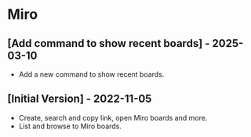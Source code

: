 # Miro

## [Add command to show recent boards] - 2025-03-10

- Add a new command to show recent boards.

## [Initial Version] - 2022-11-05

- Create, search and copy link, open Miro boards and more.
- List and browse to Miro boards.